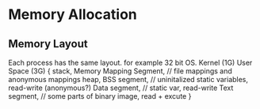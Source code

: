 # Memory Allocation

## Memory Layout
Each process has the same layout.
for example 32 bit OS.
Kernel (1G)
User Space (3G) {
    stack,
    Memory Mapping Segment, // file mappings and anonymous mappings
    heap,
    BSS segment, // uninitalized static variables, read-write (anonymous?)
    Data segment, // static var, read-write
    Text segment, // some parts of binary image, read + excute
}
